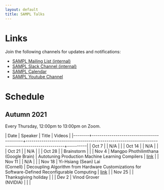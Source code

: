```yaml
---
layout: default
title: SAMPL Talks
---
```


# Links

Join the following channels for updates and notifications:

- [SAMPL Mailing List (internal)](https://mailman.cs.washington.edu/mailman/admin/sampl)
- [SAMPL Slack Channel (internal)](https://uw-cse.slack.com/archives/C9DE9ES9Z)
- [SAMPL Calendar](https://calendar.google.com/calendar/embed?src=cs.washington.edu_ek1s98h0oj1b4b49m2t69f5peo%40group.calendar.google.com&ctz=America%2FLos_Angeles)
- [SAMPL Youtube Channel](https://www.youtube.com/channel/UCYZ98EiUAI-KkBSyuml155Q)


# Schedule

## Autumn 2021

Every Thursday, 12:00pm to 13:00pm on Zoom. 

| Date   | Speaker                                   | Title                                                                                           | Videos   |
|--------+-------------------------------------------+-------------------------------------------------------------------------------------------------+----------|
| Oct 7  |                                           | N/A                                                                                             |          |
| Oct 14 |                                           | N/A                                                                                             |          |
| Oct 21 |                                           | N/A                                                                                             |          |
| Oct 28 |                                           | Brainstorm                                                                                      |          |
| Nov 4  | Mangpo Phothilimthana <br /> (Google Brain) | Autotuning Production Machine Learning Compilers                                                | [link]() |
| Nov 11 |                                           | N/A                                                                                             |          |
| Nov 18 | Yi-Hsiang (Sean) Lai <br /> (Cornell)       | Decoupling Algorithm from Hardware Customizations for Software-Defined Reconfigurable Computing | [link]() |
| Nov 25 |                                           | Thanksgiving holiday                                                                            |          |
| Dev 2  | Vinod Grover <br /> (NVIDIA)                |                                                                                                 |          |
